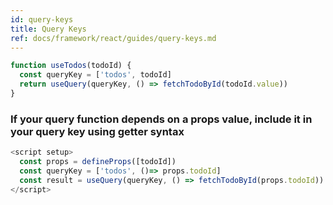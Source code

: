 ```yaml
---
id: query-keys
title: Query Keys
ref: docs/framework/react/guides/query-keys.md
---
```


[//]: # 'Example5'

```js
function useTodos(todoId) {
  const queryKey = ['todos', todoId]
  return useQuery(queryKey, () => fetchTodoById(todoId.value))
}
```

[//]: # 'Example5'

### If your query function depends on a props value, include it in your query key using getter syntax

```js
<script setup>
  const props = defineProps([todoId])
  const queryKey = ['todos', ()=> props.todoId]
  const result = useQuery(queryKey, () => fetchTodoById(props.todoId))
</script>
```
